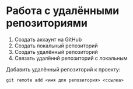 # Работа с удалёнными репозиториями
1. Создать аккаунт на GitHub
2. Создать локальный репозиторий
3. Создать удалённый репозиторий
4. Связать удалённй репозиторий с локальным

Добавить удалённый репозиторий к проекту:
```
git remote add <имя для репозитория> <ссылка>
```
